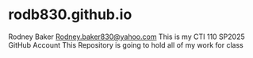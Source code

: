 # rodb830.github.io

Rodney Baker
Rodney.baker830@yahoo.com
This is my CTI 110 SP2025 GitHub Account
This Repository is going to hold all of my work for class